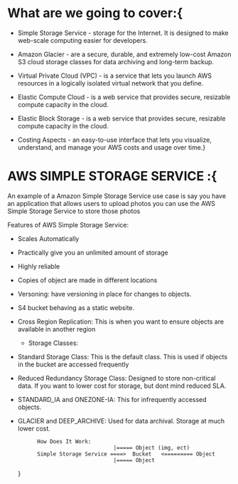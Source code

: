 # What are we going to cover:{

* Simple Storage Service -  storage for the Internet. It is designed to make web-scale computing easier for developers.

* Amazon Glacier - are a secure, durable, and extremely low-cost Amazon S3 cloud storage classes for data archiving and long-term backup.

* Virtual Private Cloud (VPC) -  is a service that lets you launch AWS resources in a logically isolated virtual network that you define.

* Elastic Compute Cloud - is a web service that provides secure, resizable compute capacity in the cloud.

* Elastic Block Storage - is a web service that provides secure, resizable compute capacity in the cloud.

* Costing Aspects - an easy-to-use interface that lets you visualize, understand, and manage your AWS costs and usage over time.}


# AWS SIMPLE STORAGE SERVICE :{

An example of a Amazon Simple Storage Service use case is say you have an application that allows users to upload photos you can use the AWS Simple Storage Service to store those photos
	
Features of AWS Simple Storage Service:

- Scales Automatically 
- Practically give you an unlimited amount of storage
- Highly reliable
- Copies of object are made in different locations
- Versoning:  have versioning in place for changes to objects.
- S4 bucket behaving as a static website.
- Cross Region Replication: This is when you want to ensure objects are available in another region

	* Storage Classes:

* Standard Storage Class: This is the  default class. This is used if objects in the bucket are accessed frequently

* Reduced Redundancy Storage Class: Designed to store non-critical data. If you want to lower cost for storage, but dont mind reduced SLA.

* STANDARD_IA and ONEZONE-IA:  This for infrequently accessed objects.

* GLACIER and DEEP_ARCHIVE: Used for data archival. Storage at much lower cost. 

            How Does It Work:
                                    |===== Object (img, ect)
            Simple Storage Service ====>  Bucket   <========= Object
                                    |===== Object
    }